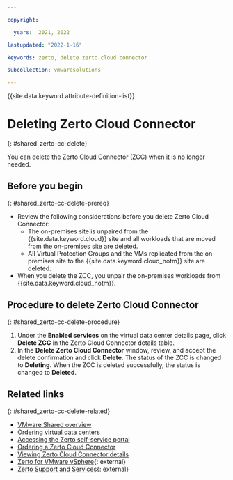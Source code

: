 ```yaml
---

copyright:

  years:  2021, 2022

lastupdated: "2022-1-16"

keywords: zerto, delete zerto cloud connector

subcollection: vmwaresolutions

---
```


{{site.data.keyword.attribute-definition-list}}

# Deleting Zerto Cloud Connector
{: #shared_zerto-cc-delete}

You can delete the Zerto Cloud Connector (ZCC) when it is no longer needed.

## Before you begin
{: #shared_zerto-cc-delete-prereq}

* Review the following considerations before you delete Zerto Cloud Connector:
   * The on-premises site is unpaired from the {{site.data.keyword.cloud}} site and all workloads that are moved from the on-premises site are deleted.
   * All Virtual Protection Groups and the VMs replicated from the on-premises site to the {{site.data.keyword.cloud_notm}} site are deleted.
* When you delete the ZCC, you unpair the on-premises workloads from {{site.data.keyword.cloud_notm}}.

## Procedure to delete Zerto Cloud Connector
{: #shared_zerto-cc-delete-procedure}

1. Under the **Enabled services** on the virtual data center details page, click **Delete ZCC** in the Zerto Cloud Connector details table.
2. In the **Delete Zerto Cloud Connector** window, review, and accept the delete confirmation and click **Delete**. The status of the ZCC is changed to **Deleting**. When the ZCC is deleted successfully, the status is changed to **Deleted**.

## Related links
{: #shared_zerto-cc-delete-related}

* [VMware Shared overview](/docs/vmwaresolutions?topic=vmwaresolutions-shared_overview)
* [Ordering virtual data centers](/docs/vmwaresolutions?topic=vmwaresolutions-shared_ordering)
* [Accessing the Zerto self-service portal](/docs/vmwaresolutions?topic=vmwaresolutions-shared_zerto-portal)
* [Ordering a Zerto Cloud Connector](/docs/vmwaresolutions?topic=vmwaresolutions-shared_zerto-cc-order)
* [Viewing Zerto Cloud Connector details](/docs/vmwaresolutions?topic=vmwaresolutions-shared_zerto-cc-view)
* [Zerto for VMware vSphere](https://www.zerto.com/solutions/workloads-and-applications/vmware-vsphere/){: external}
* [Zerto Support and Services](https://www.zerto.com/support-and-services/){: external}
